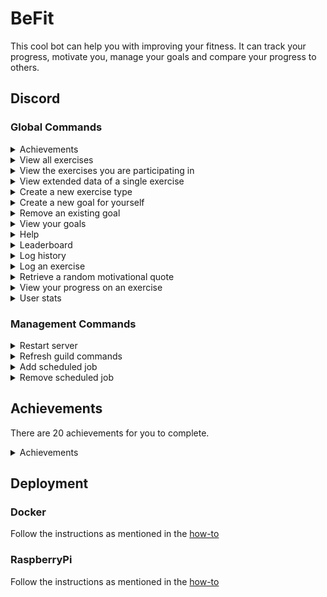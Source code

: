 # BeFit
This cool bot can help you with improving your fitness. It can track your progress, motivate you, manage your goals and compare your progress to others.

## Discord
### Global Commands
<details>
  <summary>Achievements</summary>
  
  >Format: `/achievements` \
  >Example: \
  >![All exercises command response example](docs/examples/achievementsCommandExample.png)
  
</details>

<details>
  <summary>View all exercises</summary>
  
  >Format: `/exercises view all` \
  >Example: \
  >![All exercises command response example](docs/examples/allExercisesCommandExample.png)
  
</details>

<details>
  <summary>View the exercises you are participating in</summary>
  
  >Format: `/exercises view my` \
  >Example: \
  >![My exercises command response example](docs/examples/myExercisesCommandExample.png)
  
</details>

<details>
  <summary>View extended data of a single exercise</summary>
  
  >Format: `/exercises view one {exercise-name}` \
  >Example: \
  >![One exercise command response example](docs/examples/oneExercisesCommandExample.png)

</details>

<details>
  <summary>Create a new exercise type</summary>
  
  >Format: `/exercises create {name} {measurement-type} {goal-direction}` \
  >Example: \
  >![Create exercise command response example](docs/examples/createExerciseCommandExample.png)

</details>

<details>
  <summary>Create a new goal for yourself</summary>
  
  >Format: `/goals add {exercise-name} {amount}` \
  >Example: \
  >![Create goal command response example](docs/examples/addGoalCommandExample.png)

</details>

<details>
  <summary>Remove an existing goal</summary>
  
  >Format: `/goals remove {goal}`

</details>

<details>
  <summary>View your goals</summary>
  
  >Format: `/goals view` \
  >Example: \
  >![View goals command response example](docs/examples/viewGoalsCommandExample.png)

</details>

<details>
  <summary>Help</summary>
  
  >Format: `/help` \
  >Example: \
  >![Help command response example](docs/examples/helpCommandExample.png)

</details>

<details>
  <summary>Leaderboard</summary>
  
  >Format: `/leaderboard` \
  >Example: \
  >![Leaderboard command response example](docs/examples/leaderboardCommandExample.png)

</details>

<details>
  <summary>Log history</summary>
  
  >Format: `/history` \
  >Example: \
  >![History command response example](docs/examples/historyCommandExample.png)

</details>

<details>
  <summary>Log an exercise</summary>
  
  >Format: `/log {exercise-name} {amount}` \
  >Example: \
  >![Log command response example](docs/examples/logCommandExample.png)

</details>

<details>
  <summary>Retrieve a random motivational quote</summary>
  
  >Format: `/motivation` \
  >Example: \
  >![Motivation command response example](docs/examples/motivationCommandExample.png)

</details>

<details>
  <summary>View your progress on an exercise</summary>
  
  >Format: `/progress {exercise-name} ?{view-mode}` \
  >Example: \
  >![Progress command response example](docs/examples/progressCommandExample.png)

</details>

<details>
  <summary>User stats</summary>

  >Format: `/stats` \
  >Example: \
  >![Stats command response example](docs/examples/statsCommandExample.png)

</details>

### Management Commands
<details>
  <summary>Restart server</summary>

  >Format: `/management restart`

</details>

<details>
  <summary>Refresh guild commands</summary>

  >Format: `/management refresh`

</details>

<details>
  <summary>Add scheduled job</summary>

  >Format: `/management jobs add {channel-id} {job-type} {cron-expression} ?{timezone-id}`

</details>

<details>
  <summary>Remove scheduled job</summary>

  >Format: `/management jobs remove {scheduled-job}`

</details>

## Achievements
There are 20 achievements for you to complete.

<details>
  <summary>Achievements</summary>

  > ![Achievements](docs/achievements.png)
  > 
  > | Icon                                                                          | Title                   | Description                                                                               | Difficulty |
  > |-------------------------------------------------------------------------------|-------------------------|-------------------------------------------------------------------------------------------|------------|
  > | ![Achievement icon](backend/src/main/resources/achievement-icons/icon-03.png) | Heart monitor           | Log an exercise which uses bpm as a measurement.                                          | EASY       |
  > | ![Achievement icon](backend/src/main/resources/achievement-icons/icon-17.png) | Lets get healthy        | Create your first log.                                                                    | EASY       |
  > | ![Achievement icon](backend/src/main/resources/achievement-icons/icon-12.png) | Reach your potential    | Complete a goal.                                                                          | EASY       |
  > | ![Achievement icon](backend/src/main/resources/achievement-icons/icon-19.png) | Cardio enthusiast       | Do any exercise for 30 minutes.                                                           | MEDIUM     |
  > | ![Achievement icon](backend/src/main/resources/achievement-icons/icon-08.png) | Done for today          | Create 10 logs on a single day.                                                           | MEDIUM     |
  > | ![Achievement icon](backend/src/main/resources/achievement-icons/icon-07.png) | Full workout            | Within 24h log an exercise for the following categories: weight, time and distance based. | MEDIUM     |
  > | ![Achievement icon](backend/src/main/resources/achievement-icons/icon-09.png) | Keep on stacking        | Have 5 concurrent logs of a single exercise that keep increasing.                         | MEDIUM     |
  > | ![Achievement icon](backend/src/main/resources/achievement-icons/icon-20.png) | Love to lift            | Lift something weighing more than 50kg for 3 days in a row.                               | MEDIUM     |
  > | ![Achievement icon](backend/src/main/resources/achievement-icons/icon-04.png) | On a roll               | Log an exercise 4 days in a row.                                                          | MEDIUM     |
  > | ![Achievement icon](backend/src/main/resources/achievement-icons/icon-16.png) | The right mindset       | Set 5 goals and complete these within a month.                                            | MEDIUM     |
  > | ![Achievement icon](backend/src/main/resources/achievement-icons/icon-05.png) | Think about your health | Log an exercise that burns 200 calories.                                                  | MEDIUM     |
  > | ![Achievement icon](backend/src/main/resources/achievement-icons/icon-18.png) | Feels like home         | Log an exercise 10 days in a row.                                                         | HARD       |
  > | ![Achievement icon](backend/src/main/resources/achievement-icons/icon-13.png) | Lets go places          | Reach a distance on any exercise of 20km.                                                 | HARD       |
  > | ![Achievement icon](backend/src/main/resources/achievement-icons/icon-14.png) | Show off                | Reach the first place on an exercise leaderboard that has at least 6 participants.        | HARD       |
  > | ![Achievement icon](backend/src/main/resources/achievement-icons/icon-15.png) | The goat                | Create a total of 100 logs.                                                               | HARD       |
  > | ![Achievement icon](backend/src/main/resources/achievement-icons/icon-06.png) | The hulk                | Lift something weighing more than 100kg.                                                  | HARD       |
  > | ![Achievement icon](backend/src/main/resources/achievement-icons/icon-02.png) | Like a marathon         | Reach a distance on any exercise of 42km.                                                 | IMPOSSIBLE |
  > | ![Achievement icon](backend/src/main/resources/achievement-icons/icon-10.png) | Serious dedication      | Create logs each day for an entire month.                                                 | IMPOSSIBLE |
  > | ![Achievement icon](backend/src/main/resources/achievement-icons/icon-01.png) | Bodybuilder             | WIP                                                                                       | UNKNOWN    |
  > | ![Achievement icon](backend/src/main/resources/achievement-icons/icon-11.png) | On the bench            | WIP                                                                                       | UNKNOWN    |

</details>

## Deployment
### Docker
Follow the instructions as mentioned in the [how-to](docs/how-to-run-on-docker.md)

### RaspberryPi
Follow the instructions as mentioned in the [how-to](docs/how-to-run-on-raspberrypi-using-docker.md)
